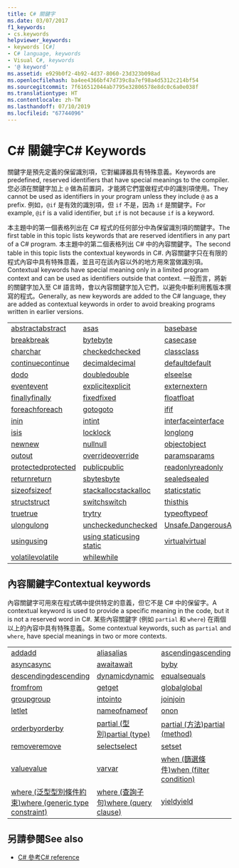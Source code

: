 ```yaml
---
title: C# 關鍵字
ms.date: 03/07/2017
f1_keywords:
- cs.keywords
helpviewer_keywords:
- keywords [C#]
- C# language, keywords
- Visual C#, keywords
- '@ keyword'
ms.assetid: e929b0f2-4b92-4d37-8060-23d323b098ad
ms.openlocfilehash: ba4ee4366bf47d739c8a7ef98a4d5312c214bf54
ms.sourcegitcommit: 7f616512044ab7795e32806578e8dc0c6a0e038f
ms.translationtype: HT
ms.contentlocale: zh-TW
ms.lasthandoff: 07/10/2019
ms.locfileid: "67744096"
---
```

# <a name="c-keywords"></a><span data-ttu-id="7edd4-102">C# 關鍵字</span><span class="sxs-lookup"><span data-stu-id="7edd4-102">C# Keywords</span></span>

<span data-ttu-id="7edd4-103">關鍵字是預先定義的保留識別項，它對編譯器具有特殊意義。</span><span class="sxs-lookup"><span data-stu-id="7edd4-103">Keywords are predefined, reserved identifiers that have special meanings to the compiler.</span></span> <span data-ttu-id="7edd4-104">您必須在關鍵字加上 `@` 做為前置詞，才能將它們當做程式中的識別項使用。</span><span class="sxs-lookup"><span data-stu-id="7edd4-104">They cannot be used as identifiers in your program unless they include `@` as a prefix.</span></span> <span data-ttu-id="7edd4-105">例如，`@if` 是有效的識別項，但 `if` 不是，因為 `if` 是關鍵字。</span><span class="sxs-lookup"><span data-stu-id="7edd4-105">For example, `@if` is a valid identifier, but `if` is not because `if` is a keyword.</span></span>  
  
 <span data-ttu-id="7edd4-106">本主題中的第一個表格列出在 C# 程式的任何部分中為保留識別項的關鍵字。</span><span class="sxs-lookup"><span data-stu-id="7edd4-106">The first table in this topic lists keywords that are reserved identifiers in any part of a C# program.</span></span> <span data-ttu-id="7edd4-107">本主題中的第二個表格列出 C# 中的內容關鍵字。</span><span class="sxs-lookup"><span data-stu-id="7edd4-107">The second table in this topic lists the contextual keywords in C#.</span></span> <span data-ttu-id="7edd4-108">內容關鍵字只在有限的程式內容中具有特殊意義，並且可在該內容以外的地方用來當做識別項。</span><span class="sxs-lookup"><span data-stu-id="7edd4-108">Contextual keywords have special meaning only in a limited program context and can be used as identifiers outside that context.</span></span> <span data-ttu-id="7edd4-109">一般而言，將新的關鍵字加入至 C# 語言時，會以內容關鍵字加入它們，以避免中斷利用舊版本撰寫的程式。</span><span class="sxs-lookup"><span data-stu-id="7edd4-109">Generally, as new keywords are added to the C# language, they are added as contextual keywords in order to avoid breaking programs written in earlier versions.</span></span>  
  
|||||  
|---|---|---|---|  
|[<span data-ttu-id="7edd4-110">abstract</span><span class="sxs-lookup"><span data-stu-id="7edd4-110">abstract</span></span>](abstract.md)|[<span data-ttu-id="7edd4-111">as</span><span class="sxs-lookup"><span data-stu-id="7edd4-111">as</span></span>](../operators/type-testing-and-conversion-operators.md#as-operator)|[<span data-ttu-id="7edd4-112">base</span><span class="sxs-lookup"><span data-stu-id="7edd4-112">base</span></span>](base.md)|[<span data-ttu-id="7edd4-113">bool</span><span class="sxs-lookup"><span data-stu-id="7edd4-113">bool</span></span>](bool.md)|  
|[<span data-ttu-id="7edd4-114">break</span><span class="sxs-lookup"><span data-stu-id="7edd4-114">break</span></span>](break.md)|[<span data-ttu-id="7edd4-115">byte</span><span class="sxs-lookup"><span data-stu-id="7edd4-115">byte</span></span>](../builtin-types/integral-numeric-types.md)|[<span data-ttu-id="7edd4-116">case</span><span class="sxs-lookup"><span data-stu-id="7edd4-116">case</span></span>](switch.md)|[<span data-ttu-id="7edd4-117">catch</span><span class="sxs-lookup"><span data-stu-id="7edd4-117">catch</span></span>](try-catch.md)|  
|[<span data-ttu-id="7edd4-118">char</span><span class="sxs-lookup"><span data-stu-id="7edd4-118">char</span></span>](char.md)|[<span data-ttu-id="7edd4-119">checked</span><span class="sxs-lookup"><span data-stu-id="7edd4-119">checked</span></span>](checked.md)|[<span data-ttu-id="7edd4-120">class</span><span class="sxs-lookup"><span data-stu-id="7edd4-120">class</span></span>](class.md)|[<span data-ttu-id="7edd4-121">const</span><span class="sxs-lookup"><span data-stu-id="7edd4-121">const</span></span>](const.md)|  
|[<span data-ttu-id="7edd4-122">continue</span><span class="sxs-lookup"><span data-stu-id="7edd4-122">continue</span></span>](continue.md)|[<span data-ttu-id="7edd4-123">decimal</span><span class="sxs-lookup"><span data-stu-id="7edd4-123">decimal</span></span>](../builtin-types/floating-point-numeric-types.md)|[<span data-ttu-id="7edd4-124">default</span><span class="sxs-lookup"><span data-stu-id="7edd4-124">default</span></span>](default.md)|[<span data-ttu-id="7edd4-125">delegate</span><span class="sxs-lookup"><span data-stu-id="7edd4-125">delegate</span></span>](delegate.md)|  
|[<span data-ttu-id="7edd4-126">do</span><span class="sxs-lookup"><span data-stu-id="7edd4-126">do</span></span>](do.md)|[<span data-ttu-id="7edd4-127">double</span><span class="sxs-lookup"><span data-stu-id="7edd4-127">double</span></span>](../builtin-types/floating-point-numeric-types.md)|[<span data-ttu-id="7edd4-128">else</span><span class="sxs-lookup"><span data-stu-id="7edd4-128">else</span></span>](if-else.md)|[<span data-ttu-id="7edd4-129">enum</span><span class="sxs-lookup"><span data-stu-id="7edd4-129">enum</span></span>](enum.md)|  
|[<span data-ttu-id="7edd4-130">event</span><span class="sxs-lookup"><span data-stu-id="7edd4-130">event</span></span>](event.md)|[<span data-ttu-id="7edd4-131">explicit</span><span class="sxs-lookup"><span data-stu-id="7edd4-131">explicit</span></span>](../operators/user-defined-conversion-operators.md)|[<span data-ttu-id="7edd4-132">extern</span><span class="sxs-lookup"><span data-stu-id="7edd4-132">extern</span></span>](extern.md)|[<span data-ttu-id="7edd4-133">false</span><span class="sxs-lookup"><span data-stu-id="7edd4-133">false</span></span>](false-literal.md)|  
|[<span data-ttu-id="7edd4-134">finally</span><span class="sxs-lookup"><span data-stu-id="7edd4-134">finally</span></span>](try-finally.md)|[<span data-ttu-id="7edd4-135">fixed</span><span class="sxs-lookup"><span data-stu-id="7edd4-135">fixed</span></span>](fixed-statement.md)|[<span data-ttu-id="7edd4-136">float</span><span class="sxs-lookup"><span data-stu-id="7edd4-136">float</span></span>](../builtin-types/floating-point-numeric-types.md)|[<span data-ttu-id="7edd4-137">for</span><span class="sxs-lookup"><span data-stu-id="7edd4-137">for</span></span>](for.md)|  
|[<span data-ttu-id="7edd4-138">foreach</span><span class="sxs-lookup"><span data-stu-id="7edd4-138">foreach</span></span>](foreach-in.md)|[<span data-ttu-id="7edd4-139">goto</span><span class="sxs-lookup"><span data-stu-id="7edd4-139">goto</span></span>](goto.md)|[<span data-ttu-id="7edd4-140">if</span><span class="sxs-lookup"><span data-stu-id="7edd4-140">if</span></span>](if-else.md)|[<span data-ttu-id="7edd4-141">implicit</span><span class="sxs-lookup"><span data-stu-id="7edd4-141">implicit</span></span>](../operators/user-defined-conversion-operators.md)|  
|[<span data-ttu-id="7edd4-142">in</span><span class="sxs-lookup"><span data-stu-id="7edd4-142">in</span></span>](in.md)|[<span data-ttu-id="7edd4-143">int</span><span class="sxs-lookup"><span data-stu-id="7edd4-143">int</span></span>](../builtin-types/integral-numeric-types.md)|[<span data-ttu-id="7edd4-144">interface</span><span class="sxs-lookup"><span data-stu-id="7edd4-144">interface</span></span>](interface.md)|[<span data-ttu-id="7edd4-145">internal</span><span class="sxs-lookup"><span data-stu-id="7edd4-145">internal</span></span>](internal.md)|
|[<span data-ttu-id="7edd4-146">is</span><span class="sxs-lookup"><span data-stu-id="7edd4-146">is</span></span>](is.md)|[<span data-ttu-id="7edd4-147">lock</span><span class="sxs-lookup"><span data-stu-id="7edd4-147">lock</span></span>](lock-statement.md)|[<span data-ttu-id="7edd4-148">long</span><span class="sxs-lookup"><span data-stu-id="7edd4-148">long</span></span>](../builtin-types/integral-numeric-types.md)|[<span data-ttu-id="7edd4-149">namespace</span><span class="sxs-lookup"><span data-stu-id="7edd4-149">namespace</span></span>](namespace.md)|
|[<span data-ttu-id="7edd4-150">new</span><span class="sxs-lookup"><span data-stu-id="7edd4-150">new</span></span>](../operators/new-operator.md)|[<span data-ttu-id="7edd4-151">null</span><span class="sxs-lookup"><span data-stu-id="7edd4-151">null</span></span>](null.md)|[<span data-ttu-id="7edd4-152">object</span><span class="sxs-lookup"><span data-stu-id="7edd4-152">object</span></span>](object.md)|[<span data-ttu-id="7edd4-153">operator</span><span class="sxs-lookup"><span data-stu-id="7edd4-153">operator</span></span>](../operators/operator-overloading.md)|
|[<span data-ttu-id="7edd4-154">out</span><span class="sxs-lookup"><span data-stu-id="7edd4-154">out</span></span>](out.md)|[<span data-ttu-id="7edd4-155">override</span><span class="sxs-lookup"><span data-stu-id="7edd4-155">override</span></span>](override.md)|[<span data-ttu-id="7edd4-156">params</span><span class="sxs-lookup"><span data-stu-id="7edd4-156">params</span></span>](params.md)|[<span data-ttu-id="7edd4-157">private</span><span class="sxs-lookup"><span data-stu-id="7edd4-157">private</span></span>](private.md)|
|[<span data-ttu-id="7edd4-158">protected</span><span class="sxs-lookup"><span data-stu-id="7edd4-158">protected</span></span>](protected.md)|[<span data-ttu-id="7edd4-159">public</span><span class="sxs-lookup"><span data-stu-id="7edd4-159">public</span></span>](public.md)|[<span data-ttu-id="7edd4-160">readonly</span><span class="sxs-lookup"><span data-stu-id="7edd4-160">readonly</span></span>](readonly.md)|[<span data-ttu-id="7edd4-161">ref</span><span class="sxs-lookup"><span data-stu-id="7edd4-161">ref</span></span>](ref.md)|
|[<span data-ttu-id="7edd4-162">return</span><span class="sxs-lookup"><span data-stu-id="7edd4-162">return</span></span>](return.md)|[<span data-ttu-id="7edd4-163">sbyte</span><span class="sxs-lookup"><span data-stu-id="7edd4-163">sbyte</span></span>](../builtin-types/integral-numeric-types.md)|[<span data-ttu-id="7edd4-164">sealed</span><span class="sxs-lookup"><span data-stu-id="7edd4-164">sealed</span></span>](sealed.md)|[<span data-ttu-id="7edd4-165">short</span><span class="sxs-lookup"><span data-stu-id="7edd4-165">short</span></span>](../builtin-types/integral-numeric-types.md)||
[<span data-ttu-id="7edd4-166">sizeof</span><span class="sxs-lookup"><span data-stu-id="7edd4-166">sizeof</span></span>](sizeof.md)|[<span data-ttu-id="7edd4-167">stackalloc</span><span class="sxs-lookup"><span data-stu-id="7edd4-167">stackalloc</span></span>](../operators/stackalloc.md)|[<span data-ttu-id="7edd4-168">static</span><span class="sxs-lookup"><span data-stu-id="7edd4-168">static</span></span>](static.md)|[<span data-ttu-id="7edd4-169">string</span><span class="sxs-lookup"><span data-stu-id="7edd4-169">string</span></span>](string.md)|
|[<span data-ttu-id="7edd4-170">struct</span><span class="sxs-lookup"><span data-stu-id="7edd4-170">struct</span></span>](struct.md)|[<span data-ttu-id="7edd4-171">switch</span><span class="sxs-lookup"><span data-stu-id="7edd4-171">switch</span></span>](switch.md)|[<span data-ttu-id="7edd4-172">this</span><span class="sxs-lookup"><span data-stu-id="7edd4-172">this</span></span>](this.md)|[<span data-ttu-id="7edd4-173">throw</span><span class="sxs-lookup"><span data-stu-id="7edd4-173">throw</span></span>](throw.md)|
|[<span data-ttu-id="7edd4-174">true</span><span class="sxs-lookup"><span data-stu-id="7edd4-174">true</span></span>](true-literal.md)|[<span data-ttu-id="7edd4-175">try</span><span class="sxs-lookup"><span data-stu-id="7edd4-175">try</span></span>](try-catch.md)|[<span data-ttu-id="7edd4-176">typeof</span><span class="sxs-lookup"><span data-stu-id="7edd4-176">typeof</span></span>](../operators/type-testing-and-conversion-operators.md#typeof-operator)|[<span data-ttu-id="7edd4-177">uint</span><span class="sxs-lookup"><span data-stu-id="7edd4-177">uint</span></span>](../builtin-types/integral-numeric-types.md)|
|[<span data-ttu-id="7edd4-178">ulong</span><span class="sxs-lookup"><span data-stu-id="7edd4-178">ulong</span></span>](../builtin-types/integral-numeric-types.md)|[<span data-ttu-id="7edd4-179">unchecked</span><span class="sxs-lookup"><span data-stu-id="7edd4-179">unchecked</span></span>](unchecked.md)|[<span data-ttu-id="7edd4-180">Unsafe.DangerousAPI</span><span class="sxs-lookup"><span data-stu-id="7edd4-180">unsafe</span></span>](unsafe.md)|[<span data-ttu-id="7edd4-181">ushort</span><span class="sxs-lookup"><span data-stu-id="7edd4-181">ushort</span></span>](../builtin-types/integral-numeric-types.md)|
|[<span data-ttu-id="7edd4-182">using</span><span class="sxs-lookup"><span data-stu-id="7edd4-182">using</span></span>](using.md)|[<span data-ttu-id="7edd4-183">using static</span><span class="sxs-lookup"><span data-stu-id="7edd4-183">using static</span></span>](using-static.md)|[<span data-ttu-id="7edd4-184">virtual</span><span class="sxs-lookup"><span data-stu-id="7edd4-184">virtual</span></span>](virtual.md)|[<span data-ttu-id="7edd4-185">void</span><span class="sxs-lookup"><span data-stu-id="7edd4-185">void</span></span>](void.md)|
|[<span data-ttu-id="7edd4-186">volatile</span><span class="sxs-lookup"><span data-stu-id="7edd4-186">volatile</span></span>](volatile.md)|[<span data-ttu-id="7edd4-187">while</span><span class="sxs-lookup"><span data-stu-id="7edd4-187">while</span></span>](while.md)|

## <a name="contextual-keywords"></a><span data-ttu-id="7edd4-188">內容關鍵字</span><span class="sxs-lookup"><span data-stu-id="7edd4-188">Contextual keywords</span></span>

 <span data-ttu-id="7edd4-189">內容關鍵字可用來在程式碼中提供特定的意義，但它不是 C# 中的保留字。</span><span class="sxs-lookup"><span data-stu-id="7edd4-189">A contextual keyword is used to provide a specific meaning in the code, but it is not a reserved word in C#.</span></span> <span data-ttu-id="7edd4-190">某些內容關鍵字 (例如 `partial` 和 `where`) 在兩個以上的內容中具有特殊意義。</span><span class="sxs-lookup"><span data-stu-id="7edd4-190">Some contextual keywords, such as `partial` and `where`, have special meanings in two or more contexts.</span></span>  
  
||||  
|---|---|---|  
|[<span data-ttu-id="7edd4-191">add</span><span class="sxs-lookup"><span data-stu-id="7edd4-191">add</span></span>](add.md)|[<span data-ttu-id="7edd4-192">alias</span><span class="sxs-lookup"><span data-stu-id="7edd4-192">alias</span></span>](extern-alias.md)|[<span data-ttu-id="7edd4-193">ascending</span><span class="sxs-lookup"><span data-stu-id="7edd4-193">ascending</span></span>](ascending.md)|
|[<span data-ttu-id="7edd4-194">async</span><span class="sxs-lookup"><span data-stu-id="7edd4-194">async</span></span>](async.md)|[<span data-ttu-id="7edd4-195">await</span><span class="sxs-lookup"><span data-stu-id="7edd4-195">await</span></span>](await.md)|[<span data-ttu-id="7edd4-196">by</span><span class="sxs-lookup"><span data-stu-id="7edd4-196">by</span></span>](by.md)|
|[<span data-ttu-id="7edd4-197">descending</span><span class="sxs-lookup"><span data-stu-id="7edd4-197">descending</span></span>](descending.md)|[<span data-ttu-id="7edd4-198">dynamic</span><span class="sxs-lookup"><span data-stu-id="7edd4-198">dynamic</span></span>](dynamic.md)|[<span data-ttu-id="7edd4-199">equals</span><span class="sxs-lookup"><span data-stu-id="7edd4-199">equals</span></span>](equals.md)|
|[<span data-ttu-id="7edd4-200">from</span><span class="sxs-lookup"><span data-stu-id="7edd4-200">from</span></span>](from-clause.md)|[<span data-ttu-id="7edd4-201">get</span><span class="sxs-lookup"><span data-stu-id="7edd4-201">get</span></span>](get.md)|[<span data-ttu-id="7edd4-202">global</span><span class="sxs-lookup"><span data-stu-id="7edd4-202">global</span></span>](global.md)|
|[<span data-ttu-id="7edd4-203">group</span><span class="sxs-lookup"><span data-stu-id="7edd4-203">group</span></span>](group-clause.md)|[<span data-ttu-id="7edd4-204">into</span><span class="sxs-lookup"><span data-stu-id="7edd4-204">into</span></span>](into.md)|[<span data-ttu-id="7edd4-205">join</span><span class="sxs-lookup"><span data-stu-id="7edd4-205">join</span></span>](join-clause.md)|
|[<span data-ttu-id="7edd4-206">let</span><span class="sxs-lookup"><span data-stu-id="7edd4-206">let</span></span>](let-clause.md)|[<span data-ttu-id="7edd4-207">nameof</span><span class="sxs-lookup"><span data-stu-id="7edd4-207">nameof</span></span>](nameof.md)|[<span data-ttu-id="7edd4-208">on</span><span class="sxs-lookup"><span data-stu-id="7edd4-208">on</span></span>](on.md)|
|[<span data-ttu-id="7edd4-209">orderby</span><span class="sxs-lookup"><span data-stu-id="7edd4-209">orderby</span></span>](orderby-clause.md)|[<span data-ttu-id="7edd4-210">partial (型別)</span><span class="sxs-lookup"><span data-stu-id="7edd4-210">partial (type)</span></span>](partial-type.md)|[<span data-ttu-id="7edd4-211">partial (方法)</span><span class="sxs-lookup"><span data-stu-id="7edd4-211">partial (method)</span></span>](partial-method.md)|
|[<span data-ttu-id="7edd4-212">remove</span><span class="sxs-lookup"><span data-stu-id="7edd4-212">remove</span></span>](remove.md)|[<span data-ttu-id="7edd4-213">select</span><span class="sxs-lookup"><span data-stu-id="7edd4-213">select</span></span>](select-clause.md)|[<span data-ttu-id="7edd4-214">set</span><span class="sxs-lookup"><span data-stu-id="7edd4-214">set</span></span>](set.md)|
|[<span data-ttu-id="7edd4-215">value</span><span class="sxs-lookup"><span data-stu-id="7edd4-215">value</span></span>](value.md)|[<span data-ttu-id="7edd4-216">var</span><span class="sxs-lookup"><span data-stu-id="7edd4-216">var</span></span>](var.md)|[<span data-ttu-id="7edd4-217">when (篩選條件)</span><span class="sxs-lookup"><span data-stu-id="7edd4-217">when (filter condition)</span></span>](when.md)|
|[<span data-ttu-id="7edd4-218">where (泛型型別條件約束)</span><span class="sxs-lookup"><span data-stu-id="7edd4-218">where (generic type constraint)</span></span>](where-generic-type-constraint.md)|[<span data-ttu-id="7edd4-219">where (查詢子句)</span><span class="sxs-lookup"><span data-stu-id="7edd4-219">where (query clause)</span></span>](where-clause.md)|[<span data-ttu-id="7edd4-220">yield</span><span class="sxs-lookup"><span data-stu-id="7edd4-220">yield</span></span>](yield.md)|
  
## <a name="see-also"></a><span data-ttu-id="7edd4-221">另請參閱</span><span class="sxs-lookup"><span data-stu-id="7edd4-221">See also</span></span>

- [<span data-ttu-id="7edd4-222">C# 參考</span><span class="sxs-lookup"><span data-stu-id="7edd4-222">C# reference</span></span>](../index.md)
